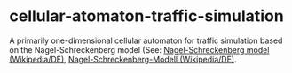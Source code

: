 # cellular-atomaton-traffic-simulation
A primarily one-dimensional cellular automaton for traffic simulation based on the Nagel-Schreckenberg model (See: [Nagel-Schreckenberg model (Wikipedia/DE)](https://en.wikipedia.org/wiki/Nagel–Schreckenberg_model), [Nagel-Schreckenberg-Modell (Wikipedia/DE)](https://de.wikipedia.org/wiki/Nagel-Schreckenberg-Modell).
